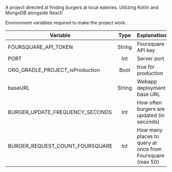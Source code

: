 A project directed at finding burgers at local eateries. Utilizing Kotlin and MongoDB alongside React!

Environment variables required to make the project work:








| Variable                        | Type | Explanation  |
| ------------------------------- |:-----: | --------------------------------------------------------- |
| FOURSQUARE_API_TOKEN            | String | Foursquare API key                                        |
| PORT                            | Int    | Server port                                               |
| ORG_GRADLE_PROJECT_isProduction | Bool   | true for production                                       |
| baseURL                         | String | Webapp deployment base URL                                |
| BURGER_UPDATE_FREQUENCY_SECONDS | Int    | How often burgers are updated (in seconds)                |
| BURGER_REQUEST_COUNT_FOURSQUARE | Int    | How many places to query at once from Foursquare (max 50) |
